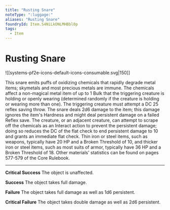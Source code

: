 ```yaml
---
title: "Rusting Snare"
noteType: ":luggage:"
aliases: "Rusting Snare"
foundryId: Item.S4NiLkONLMHBbl0p
tags:
  - Item
---
```


# Rusting Snare
![[systems-pf2e-icons-default-icons-consumable.svg|150]]

This snare emits puffs of oxidizing chemicals that rapidly degrade metal items; skymetals and most precious metals are immune. The chemicals affect a non-magical metal item of up to 1 Bulk that the triggering creature is holding or openly wearing (determined randomly if the creature is holding or wearing more than one). The triggering creature must attempt a DC 25 reflex saving throw. The snare deals 2d6 damage to the item; this damage ignores the item's Hardness and might deal persistent damage on a failed Reflex save. The creature, or an adjacent creature, can attempt to scrape off the chemicals as an Interact action to prevent the persistent damage; doing so reduces the DC of the flat check to end persistent damage to 10 and grants an immediate flat check. Thin iron or steel items, such as weapons, typically have 20 HP and a Broken Threshold of 10, and thicker iron or steel items, such as most suits of armor, typically have 36 HP and a Broken Threshold of 18. Other materials' statistics can be found on pages 577-579 of the Core Rulebook.

* * *

**Critical Success** The object is unaffected.

**Success** The object takes full damage.

**Failure** The object takes full damage as well as 1d6 persistent.

**Critical Failure** The object takes double damage as well as 2d6 persistent.
